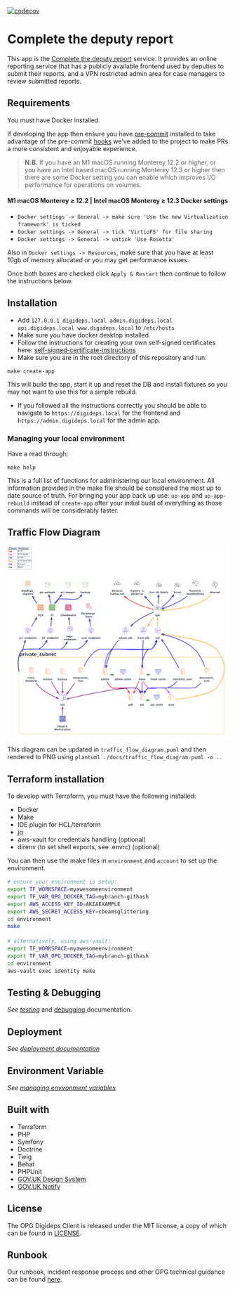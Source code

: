 [![codecov](https://codecov.io/gh/ministryofjustice/opg-digideps/branch/master/graph/badge.svg?token=asprWvTRqh)](https://codecov.io/gh/ministryofjustice/opg-digideps)

# Complete the deputy report

This app is the [Complete the deputy report][service] service. It provides an online reporting service that has a publicly available frontend used by deputies to submit their reports, and a VPN restricted admin area for case managers to review submitted reports.

## Requirements

You must have Docker installed.

If developing the app then ensure you have [pre-commit](https://pre-commit.com/) installed to take advantage of the pre-commit [hooks](.pre-commit-config.yaml) we've added to the project to make PRs a more consistent and enjoyable experience.

> **N.B.** If you have an M1 macOS running Monterey 12.2 or higher, or you have an Intel based macOS running Monterey 12.3 or higher then there are some Docker setting you can enable which improves I/O performance for operations on volumes.

#### M1 macOS Monterey ≥ 12.2 | Intel macOS Monterey ≥ 12.3 Docker settings

* `Docker settings -> General -> make sure 'Use the new Virtualization framework' is ticked`
* `Docker settings -> General -> tick 'VirtioFS' for file sharing`
* `Docker settings -> General -> untick 'Use Rosetta'`

Also in `Docker settings -> Resources`, make sure that you have at least 10gb of memory allocated or you may get performance issues.

Once both boxes are checked click `Apply & Restart` then continue to follow the instructions below.

## Installation

- Add `127.0.0.1 digideps.local admin.digideps.local api.digideps.local www.digideps.local` to `/etc/hosts`
- Make sure you have docker desktop installed.
- Follow the instructions for creating your own self-signed certificates here: [self-signed-certificate-instructions](local-resources/local-load-balancer/certificates/certificates.md)
- Make sure you are in the root directory of this repository and run:

```
make create-app
```

This will build the app, start it up and reset the DB and install fixtures so you may not want to use this for a simple rebuild.

- If you followed all the instructions correctly you should be able to navigate to `https://digideps.local` for the frontend
and `https://admin.digideps.local` for the admin app.

### Managing your local environment

Have a read through:

```
make help
```

This is a full list of functions for administering our local environment. All information provided in the make file
should be considered the most up to date source of truth. For bringing your app back up use: `up-app` and `up-app-rebuild`
instead of `create-app` after your initial build of everything as those commands will be considerably faster.

## Traffic Flow Diagram

![Digideps traffic flow diagram](./docs/traffic_flow_diagram.png)

This diagram can be updated in `traffic_flow_diagram.puml` and then rendered to PNG using `plantuml ./docs/traffic_flow_diagram.puml -o .`.

## Terraform installation

To develop with Terraform, you must have the following installed:

- Docker
- Make
- IDE plugin for HCL/terraform
- jq
- aws-vault for credentials handling (optional)
- direnv (to set shell exports, see .envrc) (optional)

You can then use the make files in `environment` and `account` to set up the environment.

```bash
# ensure your environment is setup:
export TF_WORKSPACE=myawesomeenvironment
export TF_VAR_OPG_DOCKER_TAG=mybranch-githash
export AWS_ACCESS_KEY_ID=AKIAEXAMPLE
export AWS_SECRET_ACCESS_KEY=cbeamsglittering
cd environment
make

# alternatively, using aws-vault:
export TF_WORKSPACE=myawesomeenvironment
export TF_VAR_OPG_DOCKER_TAG=mybranch-githash
cd environment
aws-vault exec identity make
```

## Testing & Debugging

_See [testing](docs/TESTING.md)_ and [debugging ](docs/DEBUGGING.md) documentation.

## Deployment

_See [deployment documentation](docs/DEPLOYMENT.md)_

## Environment Variable

_See [managing environment variables](docs/ENVIRONMENT_VARIABLES.md)_

## Built with

- Terraform
- PHP
- Symfony
- Doctrine
- Twig
- Behat
- PHPUnit
- [GOV.UK Design System](https://design-system.service.gov.uk/)
- [GOV.UK Notify](https://notifications.service.gov.uk/)

## License

The OPG Digideps Client is released under the MIT license, a copy of which can be found in [LICENSE](LICENSE).

[service]: https://complete-deputy-report.service.gov.uk/


## Runbook

Our runbook, incident response process and other OPG technical guidance can be found [here](https://ministryofjustice.github.io/opg-technical-guidance/#opg-technical-guidance).
